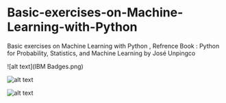 # Basic-exercises-on-Machine-Learning-with-Python
Basic exercises on Machine Learning with Python , Refrence Book : Python for Probability, Statistics, and Machine Learning by José Unpingco

![alt text](IBM Badges.png)





![alt text](https://github.com/sarincr/Machine-Learning-Python-Bootcamp/blob/master/Certificate.jpg)


![alt text](https://github.com/sarincr/Machine-Learning-Python-Bootcamp/blob/master/certificate.png)
